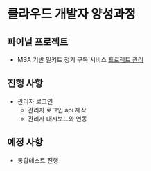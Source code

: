 # 클라우드 개발자 양성과정

## 파이널 프로젝트
* MSA 기반 밀키트 정기 구독 서비스
[프로젝트 관리](https://namgonkim.notion.site/47bfeec7e6d04f23961e515b5d9d2b7a)

## 진행 사항
* 관리자 로그인
    - 관리자 로그인 api 제작
    - 관리자 대시보드와 연동

## 예정 사항
* 통합테스트 진행